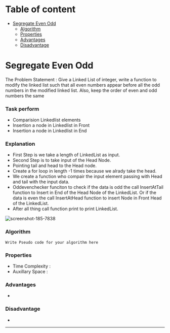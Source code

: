 <!-- Table of content -->
# Table of content
  - [Segregate Even Odd](#segregate-even-odd)
    - [Algorithm](#algorithm)
    - [Properties](#properties)
    - [Advantages](#advantages)
    - [Disadvantage](#disadvantage)


# Segregate Even Odd

The Problem Statement : Give a Linked List of integer, write a function to modify the linked list such that all even numbers appear before all the odd numbers in the modified linked list. Also, keep the order of even and odd numbers the same

### Task perform 
- Comparision Linkedlist elements
- Insertion a node in Linkedlist in Front
- Insertion a node in Linkedlist in End


### Explanation 
 - First Step is we take a length of LinkedList as input.
 - Second Step is to take input of the Head Node.
 - Pointing tail and head to the Head node.
 - Create a for loop in length -1 times because we alrady take the head.
 - We create a function who compair the input element passing with Head and tail  with the input data.
 -  Oddevenchecker funciton to check if the data is odd the call InsertAtTail function to Insert in End of the Head Node of the LinkedList. Or if the data is even the call InsertAtHead function to insert Node in Front Head of the LinkedList.
 - After all thing call function print to print LinkedList.

![screenshot-185-7838](https://user-images.githubusercontent.com/55774240/158155742-e661bcba-296a-47f8-b43f-bd65c603d053.png)
### Algorithm

```
Write Pseudo code for your algorithm here
```

### Properties

- Time Complexity : 
- Auxillary Space : 

### Advantages

- 

### Disadvantage

- 

---
